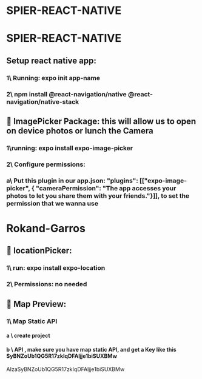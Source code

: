 # SPIER-REACT-NATIVE

# SPIER-REACT-NATIVE

## Setup react native app:

### 1\ Running: expo init app-name

### 2\ npm install @react-navigation/native @react-navigation/native-stack

## 🍎 ImagePicker Package: this will allow us to open on device photos or lunch the Camera

### 1\running: expo install expo-image-picker

### 2\ Configure permissions:

### a\ Put this plugin in our app.json: "plugins": [["expo-image-picker", { "cameraPermission": "The app accesses your photos to let you share them with your friends."}]], to set the permission that we wanna use

# Rokand-Garros

## 🍎 locationPicker:

### 1\ run: expo install expo-location

### 2\ Permissions: no needed

## 🍎 Map Preview:

### 1\ Map Static API

#### a \ create project

#### b \ API , make sure you have map static API, and get a Key like this SyBNZoUb1QG5R17zkIqDFAljje1biSUXBMw

AIzaSyBNZoUb1QG5R17zkIqDFAljje1biSUXBMw

